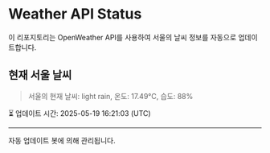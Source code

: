 
# Weather API Status

이 리포지토리는 OpenWeather API를 사용하여 서울의 날씨 정보를 자동으로 업데이트합니다.

## 현재 서울 날씨
> 서울의 현재 날씨: light rain, 온도: 17.49°C, 습도: 88%

⏳ 업데이트 시간: 2025-05-19 16:21:03 (UTC)

---
자동 업데이트 봇에 의해 관리됩니다.
